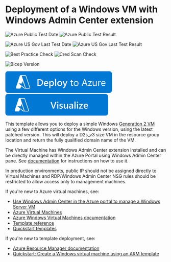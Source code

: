 # Deployment of a Windows VM with Windows Admin Center extension

![Azure Public Test Date](https://azurequickstartsservice.blob.core.windows.net/badges/quickstarts/microsoft.compute/vm-windows-admincenter/PublicLastTestDate.svg)
![Azure Public Test Result](https://azurequickstartsservice.blob.core.windows.net/badges/quickstarts/microsoft.compute/vm-windows-admincenter/PublicDeployment.svg)

![Azure US Gov Last Test Date](https://azurequickstartsservice.blob.core.windows.net/badges/quickstarts/microsoft.compute/vm-windows-admincenter/FairfaxLastTestDate.svg)
![Azure US Gov Last Test Result](https://azurequickstartsservice.blob.core.windows.net/badges/quickstarts/microsoft.compute/vm-windows-admincenter/FairfaxDeployment.svg)

![Best Practice Check](https://azurequickstartsservice.blob.core.windows.net/badges/quickstarts/microsoft.compute/vm-windows-admincenter/BestPracticeResult.svg)
![Cred Scan Check](https://azurequickstartsservice.blob.core.windows.net/badges/quickstarts/microsoft.compute/vm-windows-admincenter/CredScanResult.svg)

![Bicep Version](https://azurequickstartsservice.blob.core.windows.net/badges/quickstarts/microsoft.compute/vm-windows-admincenter/BicepVersion.svg)

[![Deploy To Azure](https://raw.githubusercontent.com/Azure/azure-quickstart-templates/master/1-CONTRIBUTION-GUIDE/images/deploytoazure.svg?sanitize=true)](https://portal.azure.com/#create/Microsoft.Template/uri/https%3A%2F%2Fraw.githubusercontent.com%2FAzure%2Fazure-quickstart-templates%2Fmaster%2Fquickstarts%2Fmicrosoft.compute%2Fvm-windows-admincenter%2Fazuredeploy.json)
[![Visualize](https://raw.githubusercontent.com/Azure/azure-quickstart-templates/master/1-CONTRIBUTION-GUIDE/images/visualizebutton.svg?sanitize=true)](http://armviz.io/#/?load=https%3A%2F%2Fraw.githubusercontent.com%2FAzure%2Fazure-quickstart-templates%2Fmaster%2Fquickstarts%2Fmicrosoft.compute%2Fvm-windows-admincenter%2Fazuredeploy.json)

This template allows you to deploy a simple Windows [Generation 2 VM](https://docs.microsoft.com/azure/virtual-machines/generation-2) using a few different options for the Windows version, using the latest patched version. This will deploy a D2s_v3 size VM in the resource group location and return the fully qualified domain name of the VM.

The Virtual Machine has Windows Admin Center extension installed and can be directly managed within the Azure Portal using Windows Admin Center pane. See [documentation](https://docs.microsoft.com/windows-server/manage/windows-admin-center/azure/manage-vm) for instructions on how to use it.

In production environments, public IP should not be assigned directly to Virtual Machines and RDP/Windows Admin Center NSG rules should be restricted to allow access only to management machines.

If you're new to Azure virtual machines, see:

- [Use Windows Admin Center in the Azure portal to manage a Windows Server VM](https://docs.microsoft.com/windows-server/manage/windows-admin-center/azure/manage-vm)
- [Azure Virtual Machines](https://azure.microsoft.com/services/virtual-machines/)
- [Azure Windows Virtual Machines documentation](https://docs.microsoft.com/azure/virtual-machines/windows/)
- [Template reference](https://docs.microsoft.com/azure/templates/microsoft.compute/allversions)
- [Quickstart templates](https://azure.microsoft.com/resources/templates/?resourceType=Microsoft.Compute&pageNumber=1&sort=Popular)

If you're new to template deployment, see:

- [Azure Resource Manager documentation](https://docs.microsoft.com/azure/azure-resource-manager/)
- [Quickstart: Create a Windows virtual machine using an ARM template](https://docs.microsoft.com/azure/virtual-machines/windows/quick-create-template)

